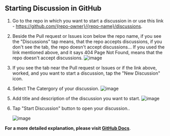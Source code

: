 ## Starting Discussion in GitHub
1. Go to the repo in which you want to start a discussion in or use this link - https://github.com/{repo-owner}/{repo-name}/discussions.
2. Beside the Pull request or Issues icon below the repo name, if you see the "Discussions" tap means, that the repo accepts discussions, if you don't see the tab, the repo doesn't accept discussions... If you used the link mentioned above, and it says 404 Page Not Found, means that the repo doesn't accept discussions.
   ![image](https://user-images.githubusercontent.com/84712013/169663113-99dd25e7-c3ad-4556-94a4-39d8f8caa992.png)
3. If you see the tab near the Pull request or Issues or if the link above, worked, and you want to start a discussion, tap the "New Discussion" icon.
4. Select The Catergory of your discussion.
   ![image](https://user-images.githubusercontent.com/84712013/169663148-c967bb82-0816-4689-94db-56ae05b58666.png)
5. Add title and description of the discussion you want to start.
   ![image](https://user-images.githubusercontent.com/84712013/169663162-447b0bc6-0178-4e72-adbe-8c9e5333fc6a.png)
6. Tap "Start Discussion" button to open your discussion..

   ![image](https://user-images.githubusercontent.com/84712013/169655611-ad180328-ae36-4418-bb2e-acdab4126e74.png)


**For a more detailed explanation, please visit [GitHub Docs](https://docs.github.com/en/discussions/quickstart#Creating-a-new-discusssion)**.


